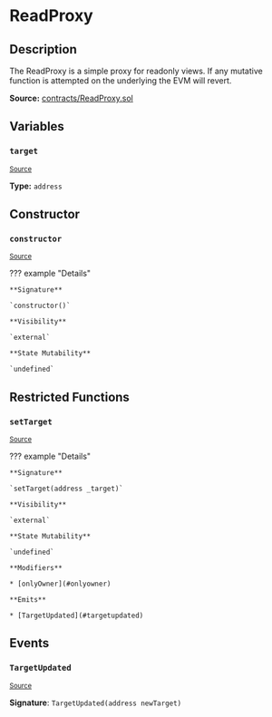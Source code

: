 # ReadProxy

## Description

The ReadProxy is a simple proxy for readonly views. If any mutative function is attempted on the underlying the EVM will revert.

**Source:** [contracts/ReadProxy.sol](https://github.com/Synthetixio/synthetix/tree/v2.41.0/contracts/ReadProxy.sol)

## Variables

### `target`

<sub>[Source](https://github.com/Synthetixio/synthetix/tree/v2.41.0/contracts/ReadProxy.sol#L10)</sub>

**Type:** `address`

## Constructor

### `constructor`

<sub>[Source](https://github.com/Synthetixio/synthetix/tree/v2.41.0/contracts/ReadProxy.sol#L19)</sub>

??? example "Details"

    **Signature**

    `constructor()`

    **Visibility**

    `external`

    **State Mutability**

    `undefined`

## Restricted Functions

### `setTarget`

<sub>[Source](https://github.com/Synthetixio/synthetix/tree/v2.41.0/contracts/ReadProxy.sol#L14)</sub>

??? example "Details"

    **Signature**

    `setTarget(address _target)`

    **Visibility**

    `external`

    **State Mutability**

    `undefined`

    **Modifiers**

    * [onlyOwner](#onlyowner)

    **Emits**

    * [TargetUpdated](#targetupdated)

## Events

### `TargetUpdated`

<sub>[Source](https://github.com/Synthetixio/synthetix/tree/v2.41.0/contracts/ReadProxy.sol#L36)</sub>

**Signature**: `TargetUpdated(address newTarget)`
